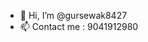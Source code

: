 - 👋 Hi, I’m @gursewak8427
- 📫 Contact me : 9041912980

<!---
gursewak8427/gursewak8427 is a ✨ special ✨ repository because its `README.md` (this file) appears on your GitHub profile.
You can click the Preview link to take a look at your changes.
--->
